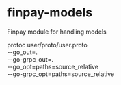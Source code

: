 # finpay-models
Finpay module for handling models

protoc user/proto/user.proto \
  --go_out=. \
  --go-grpc_out=. \
  --go_opt=paths=source_relative \
  --go-grpc_opt=paths=source_relative
